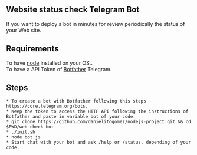 ## Website status check Telegram Bot
If you want to deploy a bot in minutes for review periodically the status of your Web site.

## Requirements
To have [node](https://nodejs.org/en/) installed on your OS..<br/>
To have a API Token of [Botfather](https://core.telegram.org/bots) Telegram.

## Steps
```
* To create a bot with Botfather following this steps https://core.telegram.org/bots.
* Keep the token to access the HTTP API following the instructions of Botfather and paste in variable bot of your code. 
* git clone https://github.com/danielitogomez/nodejs-project.git && cd $PWD/web-check-bot
* ./init.sh
* node bot.js
* Start chat with your bot and ask /help or /status, depending of your code.
```
